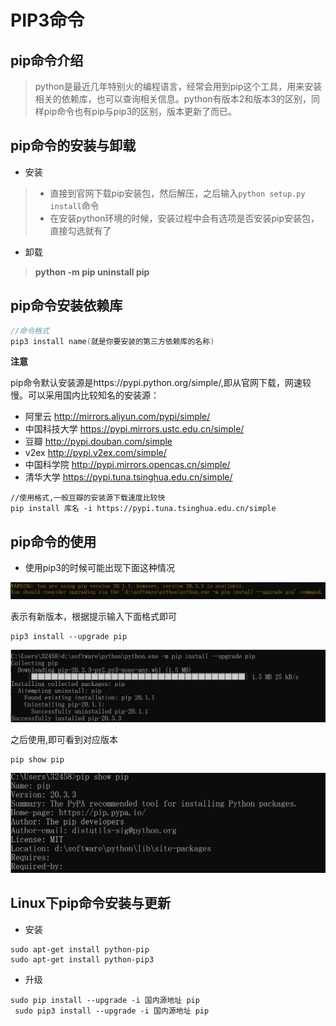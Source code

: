 # PIP3命令

## **pip**命令介绍

> python是最近几年特别火的编程语言，经常会用到pip这个工具，用来安装相关的依赖库，也可以查询相关信息。python有版本2和版本3的区别，同样pip命令也有pip与pip3的区别，版本更新了而已。

## pip命令的安装与卸载

- 安装

> - 直接到官网下载pip安装包，然后解压，之后输入`python setup.py  install`命令
> - 在安装python环境的时候，安装过程中会有选项是否安装pip安装包，直接勾选就有了

- 卸载

>  **python -m pip uninstall pip** 

## pip命令安装依赖库

```c
//命令格式
pip3 install name(就是你要安装的第三方依赖库的名称)
```

**注意**

pip命令默认安装源是https://pypi.python.org/simple/,即从官网下载，网速较慢。可以采用国内比较知名的安装源：

- 阿里云 http://mirrors.aliyun.com/pypi/simple/
- 中国科技大学 https://pypi.mirrors.ustc.edu.cn/simple/
- 豆瓣 http://pypi.douban.com/simple
- v2ex http://pypi.v2ex.com/simple/
- 中国科学院 http://pypi.mirrors.opencas.cn/simple/
- 清华大学 https://pypi.tuna.tsinghua.edu.cn/simple/ 

```shell
//使用格式,一般豆瓣的安装源下载速度比较快
pip install 库名 -i https://pypi.tuna.tsinghua.edu.cn/simple
```

## pip命令的使用

- 使用pip3的时候可能出现下面这种情况

![python-1](https://github.com/hello-sources/Relative_Things/blob/master/img/Python_img/python-1.png?raw=true)

表示有新版本，根据提示输入下面格式即可

```shell
pip3 install --upgrade pip
```

<img src="https://github.com/hello-sources/Relative_Things/blob/master/img/Python_img/python-2.png?raw=true" alt="python-2" style="zoom:80%;" />

之后使用,即可看到对应版本

```shell
pip show pip
```

<img src="https://github.com/hello-sources/Relative_Things/blob/master/img/Python_img/python-3.png?raw=true" alt="python-3" style="zoom:80%;" />





## Linux下pip命令安装与更新

- 安装

```shell
sudo apt-get install python-pip
sudo apt-get install python-pip3
```

- 升级

```shell
sudo pip install --upgrade -i 国内源地址 pip
 sudo pip3 install --upgrade -i 国内源地址 pip
```


